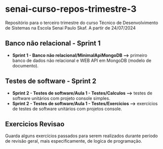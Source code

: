 # senai-curso-repos-trimestre-3
Repositório para o terceiro trimestre do curso Técnico de Desenvolvimento de Sistemas na Escola Senai Paulo Skaf. A partir de 24/07/2024

## Banco não relacional - Sprint 1
- **Sprint 1 - Banco não relacional/MinimalApiMongoDB -->** primeiro banco de dados não relacional e WEB API em MongoDB (modelo de documento).

## Testes de software - Sprint 2
- **Sprint 2 - Testes de software/Aula 1 - Testes/Calculos -->** testes de software unitários com projeto console simples.
- **Sprint 2 - Testes de software/Aula 1 - Testes/Exercicios -->** exercícios de testes de software unitários com projetos console.

## Exercicios Revisao
Guarda alguns exercícios passados para serem realizados durante período de revisão geral, mais especificamente, de logíca de programação.
